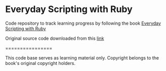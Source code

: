 # Everyday Scripting with Ruby

Code repository to track learning progress by following the book [Everyday Scripting with Ruby](https://pragprog.com/book/bmsft/everyday-scripting-with-ruby)

Original source code downloaded from this [link](https://pragprog.com/titles/bmsft/source_code)

================

This code base serves as learning material only. Copyright belongs to the book's original copyright holders.
